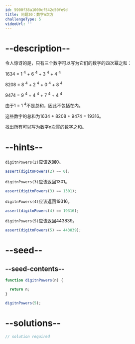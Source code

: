 ```yaml
---
id: 5900f38a1000cf542c50fe9d
title: 问题30：数字n次方
challengeType: 5
videoUrl: ''
---
```


# --description--

令人惊讶的是，只有三个数字可以写为它们的数字的四次幂之和：

1634 = 1 <sup>4</sup> + 6 <sup>4</sup> + 3 <sup>4</sup> + 4 <sup>4</sup>

8208 = 8 <sup>4</sup> + 2 <sup>4</sup> + 0 <sup>4</sup> + 8 <sup>4</sup>

9474 = 9 <sup>4</sup> + 4 <sup>4</sup> + 7 <sup>4</sup> + 4 <sup>4</sup>

由于1 = 1 <sup>4</sup>不是总和，因此不包括在内。

这些数字的总和为1634 + 8208 + 9474 = 19316。

找出所有可以写为数字n次幂的数字之和。

# --hints--

`digitnPowers(2)`应该返回0。

```js
assert(digitnPowers(2) == 0);
```

`digitnPowers(3)`应该返回1301。

```js
assert(digitnPowers(3) == 1301);
```

`digitnPowers(4)`应该返回19316。

```js
assert(digitnPowers(4) == 19316);
```

`digitnPowers(5)`应该返回443839。

```js
assert(digitnPowers(5) == 443839);
```

# --seed--

## --seed-contents--

```js
function digitnPowers(n) {

  return n;
}

digitnPowers(5);
```

# --solutions--

```js
// solution required
```
